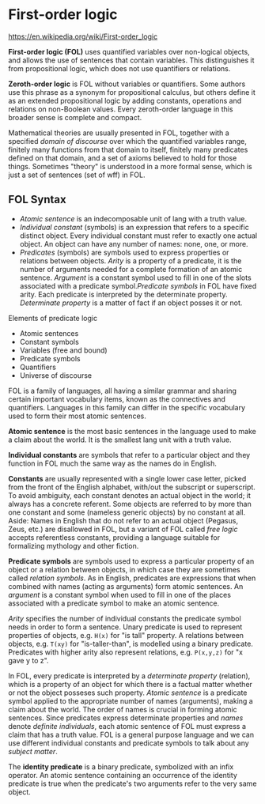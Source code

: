 # First-order logic

https://en.wikipedia.org/wiki/First-order_logic

**First-order logic (FOL)** uses quantified variables over non-logical objects, and allows the use of sentences that contain variables. This distinguishes it from propositional logic, which does not use quantifiers or relations.

**Zeroth-order logic** is FOL without variables or quantifiers. Some authors use this phrase as a synonym for propositional calculus, but others define it as an extended propositional logic by adding constants, operations and relations on non-Boolean values. Every zeroth-order language in this broader sense is complete and compact.

Mathematical theories are usually presented in FOL, together with a specified *domain of discourse* over which the quantified variables range, finitely many functions from that domain to itself, finitely many predicates defined on that domain, and a set of axioms believed to hold for those things. Sometimes "theory" is understood in a more formal sense, which is just a set of sentences (set of wff) in FOL.

## FOL Syntax

- *Atomic sentence* is an indecomposable unit of lang with a truth value.
- *Individual constant* (symbols) is an expression that refers to a specific distinct object. Every individual constant must refer to exactly one actual object. An object can have any number of names: none, one, or more.
- *Predicates* (symbols) are symbols used to express properties or relations between objects. *Arity* is a property of a predicate, it is the number of arguments needed for a complete formation of an atomic sentence. *Argument* is a constant symbol used to fill in one of the slots associated with a predicate symbol.*Predicate symbols* in FOL have fixed arity. Each predicate is interpreted by the determinate property. *Determinate property* is a matter of fact if an object posses it or not.

Elements of predicate logic
- Atomic sentences
- Constant symbols
- Variables (free and bound)
- Predicate symbols
- Quantifiers
- Universe of discourse

FOL is a family of languages, all having a similar grammar and sharing certain important vocabulary items, known as the connectives and quantifiers. Languages in this family can differ in the specific vocabulary used to form their most atomic sentences.

**Atomic sentence** is the most basic sentences in the language used to make a claim about the world. It is the smallest lang unit with a truth value.

**Individual constants** are symbols that refer to a particular object and they function in FOL much the same way as the names do in English.

**Constants** are usually represented with a single lower case letter, picked from the front of the English alphabet, with/out the subscript or superscript. To avoid ambiguity, each constant denotes an actual object in the world; it always has a concrete referent. Some objects are referred to by more than one constant and some (nameless generic objects) by no constant at all. 
Aside: Names in English that do not refer to an actual object (Pegasus, Zeus, etc.) are disallowed in FOL, but a variant of FOL called *free logic* accepts referentless constants, providing a language suitable for formalizing mythology and other fiction.

**Predicate symbols** are symbols used to express a particular property of an object or a relation between objects, in which case they are sometimes called *relation symbols*. As in English, predicates are expressions that when combined with names (acting as arguments) form atomic sentences. An *argument* is a constant symbol when used to fill in one of the places associated with a predicate symbol to make an atomic sentence.

*Arity* specifies the number of individual constants the predicate symbol needs in order to form a sentence. Unary predicate is used to represent properties of objects, e.g. `H(x)` for "is tall" property. A relations between objects, e.g. `T(xy)` for "is-taller-than", is modelled using a binary predicate. Predicates with higher arity also represent relations, e.g. `P(x,y,z)` for "x gave y to z".

In FOL, every predicate is interpreted by a *determinate property* (relation), which is a property of an object for which there is a factual matter whether or not the object posseses such property. *Atomic sentence* is a predicate symbol applied to the appropriate number of names (arguments), making a claim about the world. The order of names is crucial in forming atomic sentences. Since predicates express determinate properties and *names* denote *definite individuals*, each atomic sentence of FOL must express a claim that has a truth value. FOL is a general purpose language and we can use different individual constants and predicate symbols to talk about any *subject matter*.

The **identity predicate** is a binary predicate, symbolized with an infix operator. An atomic sentence containing an occurrence of the identity predicate is true when the predicate's two arguments refer to the very same object.
